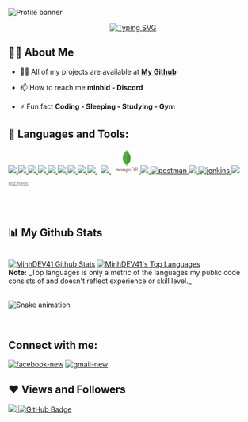 
![Profile banner](https://i.imgur.com/VNP2tTx.gif)
<p align="center">
<a href="https://git.io/typing-svg"><img src="https://readme-typing-svg.demolab.com?font=Gruppo&duration=2000&pause=1000&color=F7E618&center=true&vCenter=true&random=false&width=435&lines=Hi+%2C+I'm+Minh%F0%9F%91%8B;Welcome+to+my+github+profile.;I'm+32+year+old%F0%9F%91%B1;-+I+like+listening+to+chill+music%EF%B8%8F+%F0%9F%8E%B6;-+Drinking+coffee+and+relaxing+%E2%98%95" alt="Typing SVG" /></a>
</p>

## 🙋‍♂️ About Me


- 👨‍💻 All of my projects are available at **[My Github](https://github.com/minhdev4192)**

- 📫 How to reach me **minhld - Discord**

- ⚡ Fun fact **Coding - Sleeping - Studying - Gym**

## 🚀 Languages and Tools:

<p align="left"> 
    <a href="https://www.java.com" target="_blank"> <img src="https://img.icons8.com/color/48/000000/java-coffee-cup-logo.png"/> </a>
    <a href="https://reactjs.org/" target="_blank"> <img src="https://img.icons8.com/color/48/000000/react-native.png"/> </a>
    <a href="https://spring.io/projects/spring-boot" target="_blank"> <img src="https://img.icons8.com/color/48/000000/spring-logo.png"/> </a> 
    <a href="https://developer.mozilla.org/en-US/docs/Web/JavaScript" target="_blank"> <img src="https://img.icons8.com/color/48/000000/javascript.png"/> </a> 
    <a href="https://www.w3.org/html/" target="_blank"> <img src="https://img.icons8.com/color/48/000000/html-5.png"/> </a> 
    <a href="https://www.w3schools.com/css/" target="_blank"> <img src="https://img.icons8.com/color/48/000000/css3.png"/> </a> 
    <a href="https://getbootstrap.com" target="_blank"> <img src="https://img.icons8.com/color/48/000000/bootstrap.png"/> </a> 
    <a href="https://www.python.org" target="_blank"> <img src="https://img.icons8.com/color/48/000000/python.png"/> </a> 
    <a style="padding-right:8px;" href="https://nodejs.org" target="_blank"> <img src="https://img.icons8.com/color/48/000000/nodejs.png"/> </a> 
    <a style="padding-right:8px;" href="https://www.mysql.com/" target="_blank"> <img src="https://img.icons8.com/fluent/50/000000/mysql-logo.png"/> </a>
    <a href="https://www.mongodb.com/" target="_blank"> <img src="https://raw.githubusercontent.com/devicons/devicon/master/icons/mongodb/mongodb-original-wordmark.svg" alt="mongodb" width="48" height="48"/> </a> 
    <a href="https://firebase.google.com/" target="_blank"> <img src="https://img.icons8.com/color/48/000000/firebase.png"/> </a> 
    <a href="https://postman.com" target="_blank"> <img src="https://www.vectorlogo.zone/logos/getpostman/getpostman-icon.svg" alt="postman" width="45" height="45"/> </a>   
    <a href="https://git-scm.com/" target="_blank"> <img src="https://img.icons8.com/color/48/000000/git.png"/> </a> 
    <a href="https://www.jenkins.io" target="_blank"> <img src="https://www.vectorlogo.zone/logos/jenkins/jenkins-icon.svg" alt="jenkins" width="48" height="48"/> </a> 
    <a href="https://redux.js.org" target="_blank"> <img src="https://img.icons8.com/color/48/000000/redux.png"/> </a>
    <a href="https://expressjs.com" target="_blank"> <img src="https://raw.githubusercontent.com/devicons/devicon/master/icons/express/express-original-wordmark.svg" alt="express" width="40" height="40"/> </a>
</p>

<br/>

## 📊 My Github Stats

  <br/>
    <a href="https://github.com/minhddev4192/github-readme-stats"><img alt="MinhDEV41 Github Stats" src="https://github-readme-stats.vercel.app/api?username=minhdev4192&show_icons=true&count_private=true&theme=react&hide_border=true&bg_color=0D1117" /></a>
  <a href="https://github.com/minhdev4192/github-readme-stats"><img alt="MinhDEV41's Top Languages" src="https://github-readme-stats.vercel.app/api/top-langs/?username=minhdev4192&langs_count=8&count_private=true&layout=compact&theme=react&hide_border=true&bg_color=0D1117" /></a>
  <br/>
  <b>Note:</b> _Top languages is only a metric of the languages my public code consists of and doesn't reflect experience or skill level._


<br/>

<br>

![Snake animation](https://github.com/minhdev4192/MINH-DEV/blob/main/Assets/snake.svg)

<br>

## Connect with me:
<p align="left">

<a href = "https://www.facebook.com/minh.4192?locale=vi_VN"><img width="100" height="100" src="https://img.icons8.com/bubbles/100/facebook-new.png" alt="facebook-new"/></a> <a href = "https://www.minhld.dr@gmail.com"><img width="100" height="100" src="https://img.icons8.com/bubbles/100/gmail-new.png" alt="gmail-new"/></a>

</p>


## ❤ Views and Followers
<a href="https://github.com/minhdev4192/github-profile-views-counter">
    <img src="https://komarev.com/ghpvc/?username=minhdev4192&color=yellow">
</a>
<a href="https://github.com/minhdev4192?tab=followers"><img src="https://img.shields.io/github/followers/minhdev4192?label=Followers&style=social" alt="GitHub Badge"></a>

